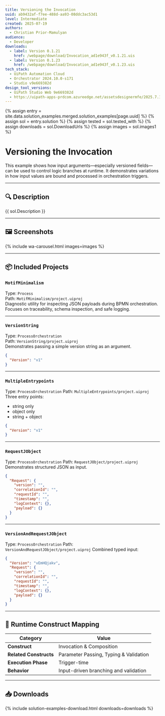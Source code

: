 ```yaml
---
title: Versioning the Invocation
uuid: ab9432af-f7ee-488d-aa93-08ddc3ac53d1
level: Intermediate
created: 2025-07-19
authors:
  - Christian Prior-Mamulyan
audience:
  - Developer
downloads:
  - label: Version 0.1.21
    href: /webpage/download/Invocation_ad1e943f_v0.1.21.uis
  - label: Version 0.1.23
    href: /webpage/download/Invocation_ad1e943f_v0.1.23.uis
tech_stack:
  - UiPath Automation Cloud
  - Orchestrator 2024.10.0-s171
  - Studio v9e669382d
design_tool_versions:
  - UiPath Studio Web 9e669382d
  - https://uipath-apps-prdcom.azureedge.net/assetsdesignermfe/2025.7.14-11.8.26-s171.5d2e8d21b/v18/designerRemoteEntry.js
---
```


{% assign entry = site.data.solution_examples.merged.solution_examples[page.uuid] %}
{% assign sol = entry.solution %}
{% assign tested = sol.tested_with %}
{% assign downloads = sol.DownloadUrls %}
{% assign images = sol.images1 %}

# Versioning the Invocation

This example shows how input arguments—especially versioned fields—can be used to control logic branches at runtime. It demonstrates variations in how input values are bound and processed in orchestration triggers.

---

## 🔍 Description

{{ sol.Description }}

---

## 🖼️ Screenshots

{% include wa-carousel.html images=images %}

---

## 📦 Included Projects

### `MotifMinimalism`  
Type: `Process`  
Path: `MotifMinimalism/project.uiproj`  
Diagnostic utility for inspecting JSON payloads during BPMN orchestration. Focuses on traceability, schema inspection, and safe logging.

---

### `VersionString`  
Type: `ProcessOrchestration`  
Path: `VersionString/project.uiproj`  
Demonstrates passing a simple version string as an argument.  

```json
{
  "Version": "v1"
}
````

---

### `MultipleEntrypoints`

Type: `ProcessOrchestration`
Path: `MultipleEntrypoints/project.uiproj`
Three entry points:

* string only
* object only
* string + object

```json
{
  "Version": "v1"
}
```

---

### `RequestJObject`

Type: `ProcessOrchestration`
Path: `RequestJObject/project.uiproj`
Demonstrates structured JSON as input.

```json
{
  "Request": {
    "version": "",
    "correlationId": "",
    "requestId": "",
    "timestamp": "",
    "logContext": {},
    "payload": {}
  }
}
```

---

### `VersionAndRequestJObject`

Type: `ProcessOrchestration`
Path: `VersionAndRequestJObject/project.uiproj`
Combined typed input:

```json
{
  "Version": "vEmHQjakv",
  "Request": {
    "version": "",
    "correlationId": "",
    "requestId": "",
    "timestamp": "",
    "logContext": {},
    "payload": {}
  }
}
```

---

## 🧭 Runtime Construct Mapping

| Category               | Value                                  |
| ---------------------- | -------------------------------------- |
| **Construct**          | Invocation & Composition               |
| **Related Constructs** | Parameter Passing, Typing & Validation |
| **Execution Phase**    | Trigger-time                           |
| **Behavior**           | Input-driven branching and validation  |

---

## 📥 Downloads

{% include solution-examples-download.html downloads=downloads %}
